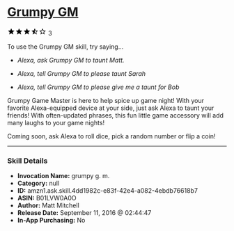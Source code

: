 # [Grumpy GM](http://alexa.amazon.com/#skills/amzn1.ask.skill.4dd1982c-e83f-42e4-a082-4ebdb76618b7)
![3.6 stars](../../images/ic_star_black_18dp_1x.png)![3.6 stars](../../images/ic_star_black_18dp_1x.png)![3.6 stars](../../images/ic_star_black_18dp_1x.png)![3.6 stars](../../images/ic_star_half_black_18dp_1x.png)![3.6 stars](../../images/ic_star_border_black_18dp_1x.png) 3

To use the Grumpy GM skill, try saying...

* *Alexa, ask Grumpy GM to taunt Matt.*

* *Alexa, tell Grumpy GM to please taunt Sarah*

* *Alexa, tell Grumpy GM to please give me a taunt for Bob*

Grumpy Game Master is here to help spice up game night!  With your favorite Alexa-equipped device at your side, just ask Alexa to taunt your friends!  With often-updated phrases, this fun little game accessory will add many laughs to your game nights!

Coming soon, ask Alexa to roll dice, pick a random number or flip a coin!

***

### Skill Details

* **Invocation Name:** grumpy g. m.
* **Category:** null
* **ID:** amzn1.ask.skill.4dd1982c-e83f-42e4-a082-4ebdb76618b7
* **ASIN:** B01LVW0A0O
* **Author:** Matt Mitchell
* **Release Date:** September 11, 2016 @ 02:44:47
* **In-App Purchasing:** No
